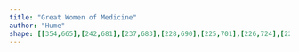 ```yaml
---
title: "Great Women of Medicine"
author: "Hume"
shape: [[354,665],[242,681],[237,683],[228,690],[225,701],[226,724],[229,733],[231,745],[231,761],[233,766],[234,813],[239,874],[239,895],[243,928],[243,945],[245,952],[246,993],[250,1023],[249,1034],[252,1047],[253,1083],[256,1100],[260,1208],[263,1225],[264,1251],[268,1270],[268,1296],[272,1354],[275,1371],[277,1397],[279,1450],[282,1465],[286,1469],[303,1473],[348,1472],[370,1467],[395,1452],[402,1444],[403,1435],[398,1315],[393,1249],[393,1219],[391,1200],[388,1105],[380,989],[379,927],[373,819],[368,687],[365,670],[360,665]]
---
```

